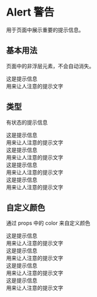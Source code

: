 # Alert 警告

用于页面中展示重要的提示信息。

## 基本用法

页面中的非浮层元素，不会自动消失。

<ins-alert>
<div>这是提示信息</div>
<div>用来让人注意的提示文字</div>
</ins-alert>

## 类型

有状态的提示信息

<ins-alert type="success">
<div>这是提示信息</div>
<div>用来让人注意的提示文字</div>
</ins-alert>
<ins-alert type="danger">
    <div>这是提示信息</div>
    <div>用来让人注意的提示文字</div>
</ins-alert>
<ins-alert type="warning">
    <div>这是提示信息</div>
    <div>用来让人注意的提示文字</div>
</ins-alert>
<ins-alert type="info">
    <div>这是提示信息</div>
    <div>用来让人注意的提示文字</div>
</ins-alert>

## 自定义颜色

通过 props 中的 color 来自定义颜色

<ins-alert type="success" :color="{background: 'pink',line: 'red',font: 'white'}">
<div>这是提示信息</div>
<div>用来让人注意的提示文字</div>
</ins-alert>
<ins-alert type="danger" :color="{ font: 'white', background: 'black' }">
    <div>这是提示信息</div>
    <div>用来让人注意的提示文字</div>
</ins-alert>
<ins-alert type="warning">
    <div>这是提示信息</div>
    <div>用来让人注意的提示文字</div>
</ins-alert>
<ins-alert type="info">
    <div>这是提示信息</div>
    <div>用来让人注意的提示文字</div>
</ins-alert>
